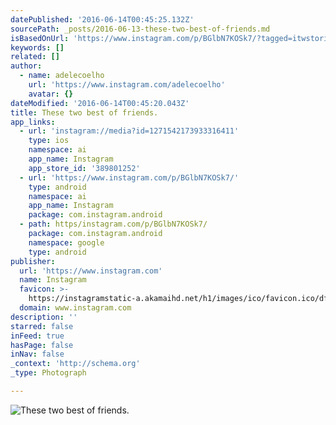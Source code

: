 ```yaml
---
datePublished: '2016-06-14T00:45:25.132Z'
sourcePath: _posts/2016-06-13-these-two-best-of-friends.md
isBasedOnUrl: 'https://www.instagram.com/p/BGlbN7KOSk7/?tagged=itwstories'
keywords: []
related: []
author:
  - name: adelecoelho
    url: 'https://www.instagram.com/adelecoelho'
    avatar: {}
dateModified: '2016-06-14T00:45:20.043Z'
title: These two best of friends.
app_links:
  - url: 'instagram://media?id=1271542173933316411'
    type: ios
    namespace: ai
    app_name: Instagram
    app_store_id: '389801252'
  - url: 'https://www.instagram.com/p/BGlbN7KOSk7/'
    type: android
    namespace: ai
    app_name: Instagram
    package: com.instagram.android
  - path: https/instagram.com/p/BGlbN7KOSk7/
    package: com.instagram.android
    namespace: google
    type: android
publisher:
  url: 'https://www.instagram.com'
  name: Instagram
  favicon: >-
    https://instagramstatic-a.akamaihd.net/h1/images/ico/favicon.ico/dfa85bb1fd63.ico
  domain: www.instagram.com
description: ''
starred: false
inFeed: true
hasPage: false
inNav: false
_context: 'http://schema.org'
_type: Photograph

---
```

![These two best of friends.](https://s3-us-west-2.amazonaws.com/the-grid-img/p/cd60b315d62f3631d0c530484dfac29097cdb2a8.jpg)